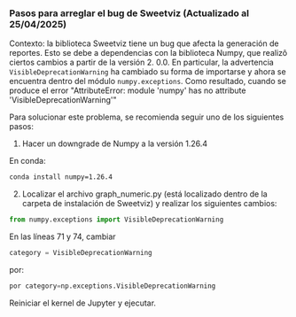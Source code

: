 ### Pasos para arreglar el bug de Sweetviz (Actualizado al 25/04/2025)

Contexto: la biblioteca Sweetviz tiene un bug que afecta la generación de reportes. Esto se debe a dependencias con la biblioteca Numpy, que realizô ciertos cambios a partir de la versión 2. 0.0. En particular, la advertencia `VisibleDeprecationWarning` ha cambiado su forma de importarse y ahora se encuentra dentro del módulo `numpy.exceptions`.
Como resultado, cuando se produce el error "AttributeError: module 'numpy' has no attribute 'VisibleDeprecationWarning'"



Para solucionar este problema, se recomienda seguir uno de los siguientes pasos:

1. Hacer un downgrade de Numpy a la versión 1.26.4

En conda:
```bash
conda install numpy=1.26.4
```


2. Localizar el archivo graph_numeric.py (está localizado dentro de la carpeta de instalación de Sweetviz) y realizar los siguientes cambios:

```python
from numpy.exceptions import VisibleDeprecationWarning
```

En las líneas 71 y 74, cambiar 

```python
category = VisibleDeprecationWarning 
```
por:
```python
por category=np.exceptions.VisibleDeprecationWarning
```

Reiniciar el kernel de Jupyter y ejecutar.